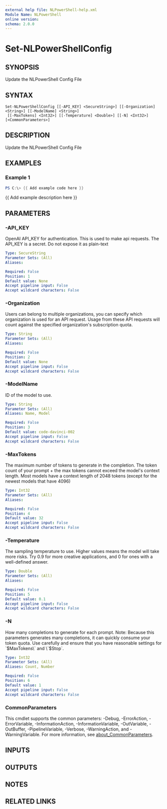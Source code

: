 ```yaml
---
external help file: NLPowerShell-help.xml
Module Name: NLPowerShell
online version:
schema: 2.0.0
---
```


# Set-NLPowerShellConfig

## SYNOPSIS
Update the NLPowerShell Config File

## SYNTAX

```
Set-NLPowerShellConfig [[-API_KEY] <SecureString>] [[-Organization] <String>] [[-ModelName] <String>]
 [[-MaxTokens] <Int32>] [[-Temperature] <Double>] [[-N] <Int32>] [<CommonParameters>]
```

## DESCRIPTION
Update the NLPowerShell Config File

## EXAMPLES

### Example 1
```powershell
PS C:\> {{ Add example code here }}
```

{{ Add example description here }}

## PARAMETERS

### -API_KEY
OpenAI API_KEY for authentication.
This is used to make api requests.
The API_KEY is a secret.
Do not expose it as plain-text

```yaml
Type: SecureString
Parameter Sets: (All)
Aliases:

Required: False
Position: 1
Default value: None
Accept pipeline input: False
Accept wildcard characters: False
```

### -Organization
Users can belong to multiple organizations, you can specify which
organization is used for an API request.
Usage from these API requests will count
against the specified organization's subscription quota.

```yaml
Type: String
Parameter Sets: (All)
Aliases:

Required: False
Position: 2
Default value: None
Accept pipeline input: False
Accept wildcard characters: False
```

### -ModelName
ID of the model to use.

```yaml
Type: String
Parameter Sets: (All)
Aliases: Name, Model

Required: False
Position: 3
Default value: code-davinci-002
Accept pipeline input: False
Accept wildcard characters: False
```

### -MaxTokens
The maximum number of tokens to generate in the completion.
The token count of your prompt + the max tokens cannot exceed the model's context length.
Most models have a context length of 2048 tokens (except for the newest models that have 4096)

```yaml
Type: Int32
Parameter Sets: (All)
Aliases:

Required: False
Position: 4
Default value: 32
Accept pipeline input: False
Accept wildcard characters: False
```

### -Temperature
The sampling temperature to use.
Higher values means the model will take more risks.
Try 0.9 for more creative applications, and 0 for ones with a well-defined answer.

```yaml
Type: Double
Parameter Sets: (All)
Aliases:

Required: False
Position: 5
Default value: 0.1
Accept pipeline input: False
Accept wildcard characters: False
```

### -N
How many completions to generate for each prompt.
Note: Because this parameters generates many completions, it can quickly consume your token quota.
Use carefully and ensure that you have reasonable settings for \`$MaxTokens\` and \`$Stop\`.

```yaml
Type: Int32
Parameter Sets: (All)
Aliases: Count, Number

Required: False
Position: 6
Default value: 1
Accept pipeline input: False
Accept wildcard characters: False
```

### CommonParameters
This cmdlet supports the common parameters: -Debug, -ErrorAction, -ErrorVariable, -InformationAction, -InformationVariable, -OutVariable, -OutBuffer, -PipelineVariable, -Verbose, -WarningAction, and -WarningVariable. For more information, see [about_CommonParameters](http://go.microsoft.com/fwlink/?LinkID=113216).

## INPUTS

## OUTPUTS

## NOTES

## RELATED LINKS
